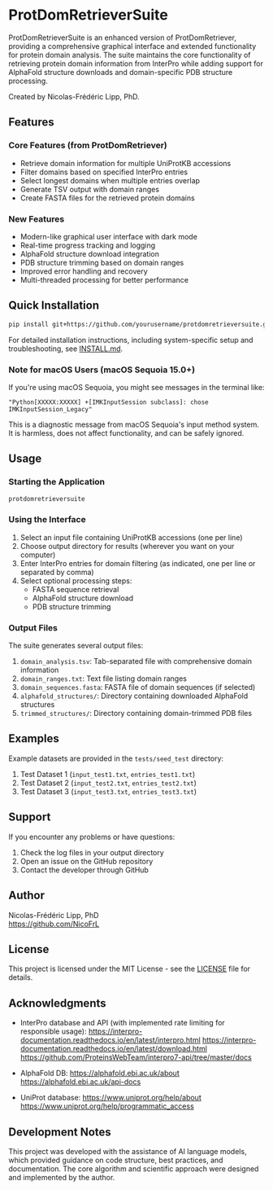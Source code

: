 # ProtDomRetrieverSuite

ProtDomRetrieverSuite is an enhanced version of ProtDomRetriever, providing a comprehensive graphical interface and extended functionality for protein domain analysis. The suite maintains the core functionality of retrieving protein domain information from InterPro while adding support for AlphaFold structure downloads and domain-specific PDB structure processing.

Created by Nicolas-Frédéric Lipp, PhD.

## Features

### Core Features (from ProtDomRetriever)
- Retrieve domain information for multiple UniProtKB accessions
- Filter domains based on specified InterPro entries
- Select longest domains when multiple entries overlap
- Generate TSV output with domain ranges
- Create FASTA files for the retrieved protein domains

### New Features
- Modern-like graphical user interface with dark mode
- Real-time progress tracking and logging
- AlphaFold structure download integration
- PDB structure trimming based on domain ranges
- Improved error handling and recovery
- Multi-threaded processing for better performance

## Quick Installation

```bash
pip install git+https://github.com/yourusername/protdomretrieversuite.git
```

For detailed installation instructions, including system-specific setup and troubleshooting, see [INSTALL.md](INSTALL.md).

### Note for macOS Users (macOS Sequoia 15.0+)
If you're using macOS Sequoia, you might see messages in the terminal like:
```
"Python[XXXXX:XXXXX] +[IMKInputSession subclass]: chose IMKInputSession_Legacy"
```
This is a diagnostic message from macOS Sequoia's input method system. It is harmless, does not affect functionality, and can be safely ignored.

## Usage

### Starting the Application
```bash
protdomretrieversuite
```

### Using the Interface
1. Select an input file containing UniProtKB accessions (one per line)
2. Choose output directory for results (wherever you want on your computer)
3. Enter InterPro entries for domain filtering (as indicated, one per line or separated by comma)
4. Select optional processing steps:
   - FASTA sequence retrieval
   - AlphaFold structure download
   - PDB structure trimming

### Output Files
The suite generates several output files:
1. `domain_analysis.tsv`: Tab-separated file with comprehensive domain information
2. `domain_ranges.txt`: Text file listing domain ranges
3. `domain_sequences.fasta`: FASTA file of domain sequences (if selected)
4. `alphafold_structures/`: Directory containing downloaded AlphaFold structures
5. `trimmed_structures/`: Directory containing domain-trimmed PDB files

## Examples
Example datasets are provided in the `tests/seed_test` directory:
1. Test Dataset 1 (`input_test1.txt`, `entries_test1.txt`)
2. Test Dataset 2 (`input_test2.txt`, `entries_test2.txt`)
3. Test Dataset 3 (`input_test3.txt`, `entries_test3.txt`)

## Support
If you encounter any problems or have questions:
1. Check the log files in your output directory
2. Open an issue on the GitHub repository
3. Contact the developer through GitHub

## Author
Nicolas-Frédéric Lipp, PhD  
https://github.com/NicoFrL

## License
This project is licensed under the MIT License - see the [LICENSE](LICENSE) file for details.

## Acknowledgments
- InterPro database and API (with implemented rate limiting for responsible usage):
    https://interpro-documentation.readthedocs.io/en/latest/interpro.html
    https://interpro-documentation.readthedocs.io/en/latest/download.html
    https://github.com/ProteinsWebTeam/interpro7-api/tree/master/docs
    
- AlphaFold DB:
    https://alphafold.ebi.ac.uk/about
    https://alphafold.ebi.ac.uk/api-docs
- UniProt database:
    https://www.uniprot.org/help/about
    https://www.uniprot.org/help/programmatic_access
    

## Development Notes
This project was developed with the assistance of AI language models, which provided guidance on code structure, best practices, and documentation. The core algorithm and scientific approach were designed and implemented by the author.
